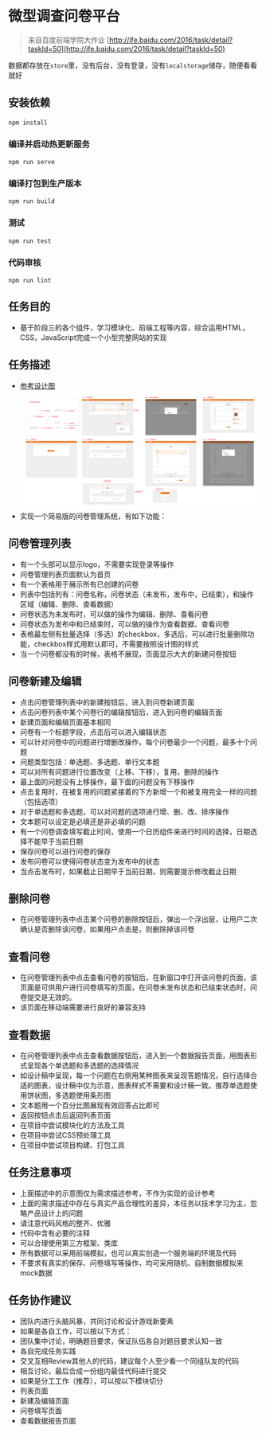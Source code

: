# 微型调查问卷平台

> 来自百度前端学院大作业 [http://ife.baidu.com/2016/task/detail?taskId=50](http://ife.baidu.com/2016/task/detail?taskId=50)

数据都存放在`store`里，没有后台，没有登录，没有`localstorage`储存，随便看看就好

## 安装依赖
```
npm install
```

### 编译并启动热更新服务
```
npm run serve
```

### 编译打包到生产版本
```
npm run build
```

### 测试
```
npm run test
```

### 代码审核
```
npm run lint
```

## 任务目的
* 基于阶段三的各个组件，学习模块化、前端工程等内容，综合运用HTML，CSS，JavaScript完成一个小型完整网站的实现

## 任务描述

* [参考设计图](http://7xrp04.com1.z0.glb.clouddn.com/task_4_50_1.png)
![](./task_4_50_1.png?raw=true)
* 实现一个简易版的问卷管理系统，有如下功能：

## 问卷管理列表
* 有一个头部可以显示logo，不需要实现登录等操作
* 问卷管理列表页面默认为首页
* 有一个表格用于展示所有已创建的问卷
* 列表中包括列有：问卷名称，问卷状态（未发布，发布中，已结束），和操作区域（编辑、删除、查看数据）
* 问卷状态为未发布时，可以做的操作为编辑、删除、查看问卷
* 问卷状态为发布中和已结束时，可以做的操作为查看数据、查看问卷
* 表格最左侧有批量选择（多选）的checkbox，多选后，可以进行批量删除功能，checkbox样式用默认即可，不需要按照设计图的样式
* 当一个问卷都没有的时候，表格不展现，页面显示大大的新建问卷按钮

## 问卷新建及编辑
* 点击问卷管理列表中的新建按钮后，进入到问卷新建页面
* 点击问卷列表中某个问卷行的编辑按钮后，进入到问卷的编辑页面
* 新建页面和编辑页面基本相同
* 问卷有一个标题字段，点击后可以进入编辑状态
* 可以针对问卷中的问题进行增删改操作，每个问卷最少一个问题，最多十个问题
* 问题类型包括：单选题、多选题、单行文本题
* 可以对所有问题进行位置改变（上移、下移），复用，删除的操作
* 最上面的问题没有上移操作，最下面的问题没有下移操作
* 点击复用时，在被复用的问题紧接着的下方新增一个和被复用完全一样的问题（包括选项）
* 对于单选题和多选题，可以对问题的选项进行增、删、改、排序操作
* 文本题可以设定是必填还是非必填的问题
* 有一个问卷调查填写截止时间，使用一个日历组件来进行时间的选择，日期选择不能早于当前日期
* 保存问卷可以进行问卷的保存
* 发布问卷可以使得问卷状态变为发布中的状态
* 当点击发布时，如果截止日期早于当前日期，则需要提示修改截止日期

## 删除问卷
* 在问卷管理列表中点击某个问卷的删除按钮后，弹出一个浮出层，让用户二次确认是否删除该问卷，如果用户点击是，则删除掉该问卷

## 查看问卷
* 在问卷管理列表中点击查看问卷的按钮后，在新窗口中打开该问卷的页面，该页面是可供用户进行问卷填写的页面，在问卷未发布状态和已结束状态时，问卷提交是无效的。
* 该页面在移动端需要进行良好的兼容支持

## 查看数据
* 在问卷管理列表中点击查看数据按钮后，进入到一个数据报告页面，用图表形式呈现各个单选题和多选题的选择情况
* 如设计稿中呈现，每一个问题在右侧用某种图表来呈现答题情况，自行选择合适的图表，设计稿中仅为示意，图表样式不需要和设计稿一致。推荐单选题使用饼状图，多选题使用条形图
* 文本题用一个百分比图展现有效回答占比即可
* 返回按钮点击后返回列表页面
* 在项目中尝试模块化的方法及工具
* 在项目中尝试CSS预处理工具
* 在项目中尝试项目构建、打包工具

## 任务注意事项
* 上面描述中的示意图仅为需求描述参考，不作为实现的设计参考
* 上面的需求描述中存在与真实产品合理性的差异，本任务以技术学习为主，忽略产品设计上的问题
* 请注意代码风格的整齐、优雅
* 代码中含有必要的注释
* 可以合理使用第三方框架、类库
* 所有数据可以采用前端模拟，也可以真实创造一个服务端的环境及代码
* 不要求有真实的保存、问卷填写等操作，均可采用随机、自制数据模拟来mock数据

## 任务协作建议
* 团队内进行头脑风暴，共同讨论和设计游戏新要素
* 如果是各自工作，可以按以下方式：
* 团队集中讨论，明确题目要求，保证队伍各自对题目要求认知一致
* 各自完成任务实践
* 交叉互相Review其他人的代码，建议每个人至少看一个同组队友的代码
* 相互讨论，最后合成一份组内最佳代码进行提交
* 如果是分工工作（推荐），可以按以下模块切分
* 列表页面
* 新建及编辑页面
* 问卷填写页面
* 查看数据报告页面
